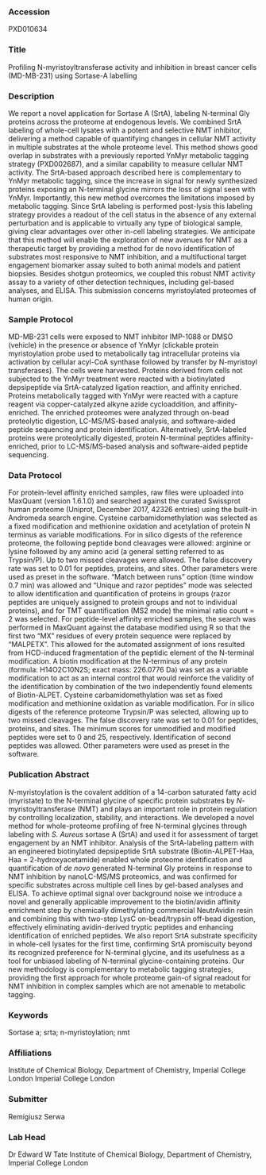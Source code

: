 ### Accession
PXD010634

### Title
Profiling N-myristoyltransferase activity and inhibition in breast cancer cells (MD-MB-231) using Sortase-A labelling

### Description
We report a novel application for Sortase A (SrtA), labeling N-terminal Gly proteins across the proteome at endogenous levels. We combined SrtA labeling of whole-cell lysates with a potent and selective NMT inhibitor, delivering a method capable of quantifying changes in cellular NMT activity in multiple substrates at the whole proteome level. This method shows good overlap in substrates with a previously reported YnMyr metabolic tagging strategy (PXD002687), and a similar capability to measure cellular NMT activity. The SrtA-based approach described here is complementary to YnMyr metabolic tagging, since the increase in signal for newly synthesized proteins exposing an N-terminal glycine mirrors the loss of signal seen with YnMyr. Importantly, this new method overcomes the limitations imposed by metabolic tagging. Since SrtA labeling is performed post-lysis this labeling strategy provides a readout of the cell status in the absence of any external perturbation and is applicable to virtually any type of biological sample, giving clear advantages over other in-cell labeling strategies. We anticipate that this method will enable the exploration of new avenues for NMT as a therapeutic target by providing a method for de novo identification of substrates most responsive to NMT inhibition, and a multifuctional target engagement biomarker assay suited to both animal models and patient biopsies. Besides shotgun proteomics, we coupled this robust NMT activity assay to a variety of other detection techniques, including gel-based analyses, and ELISA. This submission concerns myristoylated proteomes of human origin.

### Sample Protocol
MD-MB-231 cells were exposed to NMT inhibitor IMP-1088 or DMSO (vehicle) in the presence or absence of YnMyr (clickable protein myristoylation probe used to metabolically tag intracellular proteins via activation by cellular acyl-CoA synthase followed by transfer by N-myristoyl transferases). The cells were harvested. Proteins derived from cells not subjected to the YnMyr treatment were reacted with a biotinylated depsipeptide via SrtA-catalyzed ligation reaction, and affinity enriched. Proteins metabolically tagged with YnMyr were reacted with a capture reagent via copper-catalyzed alkyne azide cycloaddition, and affinity-enriched. The enriched proteomes were analyzed through on-bead proteolytic digestion, LC-MS/MS-based analysis, and software-aided peptide sequencing and protein identification. Alternatively, SrtA-labeled proteins were proteolytically digested, protein N-terminal peptides affinity-enriched, prior to LC-MS/MS-based analysis and software-aided peptide sequencing.

### Data Protocol
For protein-level affinity enriched samples, raw files were uploaded into MaxQuant (version 1.6.1.0) and searched against the curated Swissprot human proteome (Uniprot, December 2017, 42326 entries) using the built-in Andromeda search engine. Cysteine carbamidomethylation was selected as a fixed modification and methionine oxidation and acetylation of protein N terminus as variable modifications. For in silico digests of the reference proteome, the following peptide bond cleavages were allowed: arginine or lysine followed by any amino acid (a general setting referred to as Trypsin/P). Up to two missed cleavages were allowed. The false discovery rate was set to 0.01 for peptides, proteins, and sites. Other parameters were used as preset in the software. “Match between runs” option (time window 0.7 min) was allowed and “Unique and razor peptides” mode was selected to allow identification and quantification of proteins in groups (razor peptides are uniquely assigned to protein groups and not to individual proteins), and for TMT quantification (MS2 mode) the minimal ratio count = 2 was selected. For peptide-level affinity enriched samples, the search was performed in MaxQuant against the database modified using R so that the first two “MX” residues of every protein sequence were replaced by “MALPETX”. This allowed for the automated assignment of ions resulted from HCD-induced fragmentation of the peptidic element of the N-terminal modification. A biotin modification at the N-terminus of any protein (formula: H14O2C10N2S; exact mass:  226.0776 Da) was set as a variable modification to act as an internal control that would reinforce the validity of the identification by combination of the two independently found elements of Biotin-ALPET. Cysteine carbamidomethylation was set as fixed modification and methionine oxidation as variable modification. For in silico digests of the reference proteome Trypsin/P was selected, allowing up to two missed cleavages. The false discovery rate was set to 0.01 for peptides, proteins, and sites. The minimum scores for unmodified and modified peptides were set to 0 and 25, respectively. Identification of second peptides was allowed. Other parameters were used as preset in the software.

### Publication Abstract
<i>N</i>-myristoylation is the covalent addition of a 14-carbon saturated fatty acid (myristate) to the N-terminal glycine of specific protein substrates by <i>N</i>-myristoyltransferase (NMT) and plays an important role in protein regulation by controlling localization, stability, and interactions. We developed a novel method for whole-proteome profiling of free N-terminal glycines through labeling with <i>S. Aureus</i> sortase A (SrtA) and used it for assessment of target engagement by an NMT inhibitor. Analysis of the SrtA-labeling pattern with an engineered biotinylated depsipeptide SrtA substrate (Biotin-ALPET-Haa, Haa = 2-hydroxyacetamide) enabled whole proteome identification and quantification of <i>de novo</i> generated N-terminal Gly proteins in response to NMT inhibition by nanoLC-MS/MS proteomics, and was confirmed for specific substrates across multiple cell lines by gel-based analyses and ELISA. To achieve optimal signal over background noise we introduce a novel and generally applicable improvement to the biotin/avidin affinity enrichment step by chemically dimethylating commercial NeutrAvidin resin and combining this with two-step LysC on-bead/trypsin off-bead digestion, effectively eliminating avidin-derived tryptic peptides and enhancing identification of enriched peptides. We also report SrtA substrate specificity in whole-cell lysates for the first time, confirming SrtA promiscuity beyond its recognized preference for N-terminal glycine, and its usefulness as a tool for unbiased labeling of N-terminal glycine-containing proteins. Our new methodology is complementary to metabolic tagging strategies, providing the first approach for whole proteome gain-of signal readout for NMT inhibition in complex samples which are not amenable to metabolic tagging.

### Keywords
Sortase a; srta; n-myristoylation; nmt

### Affiliations
Institute of Chemical Biology, Department of Chemistry, Imperial College London
Imperial College London

### Submitter
Remigiusz Serwa

### Lab Head
Dr Edward W Tate
Institute of Chemical Biology, Department of Chemistry, Imperial College London


